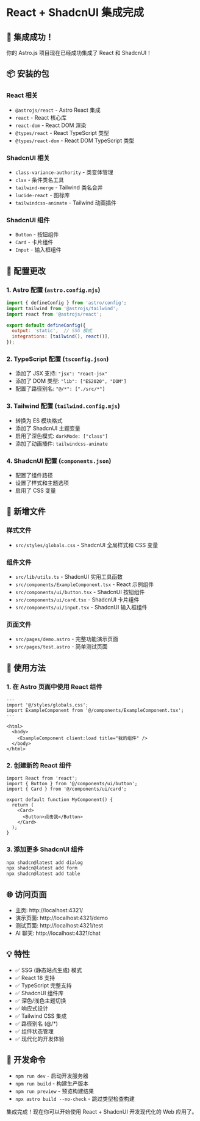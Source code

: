 # React + ShadcnUI 集成完成

## 🎉 集成成功！

你的 Astro.js 项目现在已经成功集成了 React 和 ShadcnUI！

## 📦 安装的包

### React 相关
- `@astrojs/react` - Astro React 集成
- `react` - React 核心库
- `react-dom` - React DOM 渲染
- `@types/react` - React TypeScript 类型
- `@types/react-dom` - React DOM TypeScript 类型

### ShadcnUI 相关
- `class-variance-authority` - 类变体管理
- `clsx` - 条件类名工具
- `tailwind-merge` - Tailwind 类名合并
- `lucide-react` - 图标库
- `tailwindcss-animate` - Tailwind 动画插件

### ShadcnUI 组件
- `Button` - 按钮组件
- `Card` - 卡片组件
- `Input` - 输入框组件

## 🔧 配置更改

### 1. Astro 配置 (`astro.config.mjs`)
```javascript
import { defineConfig } from 'astro/config';
import tailwind from '@astrojs/tailwind';
import react from '@astrojs/react';

export default defineConfig({
  output: 'static',  // SSG 模式
  integrations: [tailwind(), react()],
});
```

### 2. TypeScript 配置 (`tsconfig.json`)
- 添加了 JSX 支持: `"jsx": "react-jsx"`
- 添加了 DOM 类型: `"lib": ["ES2020", "DOM"]`
- 配置了路径别名: `"@/*": ["./src/*"]`

### 3. Tailwind 配置 (`tailwind.config.mjs`)
- 转换为 ES 模块格式
- 添加了 ShadcnUI 主题变量
- 启用了深色模式: `darkMode: ["class"]`
- 添加了动画插件: `tailwindcss-animate`

### 4. ShadcnUI 配置 (`components.json`)
- 配置了组件路径
- 设置了样式和主题选项
- 启用了 CSS 变量

## 📁 新增文件

### 样式文件
- `src/styles/globals.css` - ShadcnUI 全局样式和 CSS 变量

### 组件文件
- `src/lib/utils.ts` - ShadcnUI 实用工具函数
- `src/components/ExampleComponent.tsx` - React 示例组件
- `src/components/ui/button.tsx` - ShadcnUI 按钮组件
- `src/components/ui/card.tsx` - ShadcnUI 卡片组件
- `src/components/ui/input.tsx` - ShadcnUI 输入框组件

### 页面文件
- `src/pages/demo.astro` - 完整功能演示页面
- `src/pages/test.astro` - 简单测试页面

## 🚀 使用方法

### 1. 在 Astro 页面中使用 React 组件
```astro
---
import '@/styles/globals.css';
import ExampleComponent from '@/components/ExampleComponent.tsx';
---

<html>
  <body>
    <ExampleComponent client:load title="我的组件" />
  </body>
</html>
```

### 2. 创建新的 React 组件
```tsx
import React from 'react';
import { Button } from '@/components/ui/button';
import { Card } from '@/components/ui/card';

export default function MyComponent() {
  return (
    <Card>
      <Button>点击我</Button>
    </Card>
  );
}
```

### 3. 添加更多 ShadcnUI 组件
```bash
npx shadcn@latest add dialog
npx shadcn@latest add form
npx shadcn@latest add table
```

## 🌐 访问页面

- 主页: http://localhost:4321/
- 演示页面: http://localhost:4321/demo
- 测试页面: http://localhost:4321/test
- AI 聊天: http://localhost:4321/chat

## 💡 特性

- ✅ SSG (静态站点生成) 模式
- ✅ React 18 支持
- ✅ TypeScript 完整支持
- ✅ ShadcnUI 组件库
- ✅ 深色/浅色主题切换
- ✅ 响应式设计
- ✅ Tailwind CSS 集成
- ✅ 路径别名 (@/*)
- ✅ 组件状态管理
- ✅ 现代化的开发体验

## 🔧 开发命令

- `npm run dev` - 启动开发服务器
- `npm run build` - 构建生产版本
- `npm run preview` - 预览构建结果
- `npx astro build --no-check` - 跳过类型检查构建

集成完成！现在你可以开始使用 React + ShadcnUI 开发现代化的 Web 应用了。